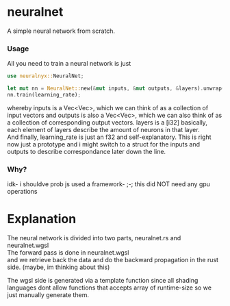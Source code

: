 # neuralnet
A simple neural network from scratch.

### Usage
All you need to train a neural network is just 
```rust
use neuralnyx::NeuralNet;

let mut nn = NeuralNet::new(&mut inputs, &mut outputs, &layers).unwrap();
nn.train(learning_rate);
```
whereby inputs is a Vec<Vec<f32>>, which we can think of as a collection of input vectors
and outputs is also a Vec<Vec<f32>>, which we can also think of as a collection of 
corresponding output vectors. layers is a [i32] basically, each element of layers describe
the amount of neurons in that layer.  
And finally, learning_rate is just an f32 and self-explanatory.
This is right now just a prototype and i might switch to a struct for the inputs and outputs 
to describe correspondance later down the line.

### Why?
idk- i shouldve prob js used a framework- ;-; this did NOT need any gpu operations

# Explanation
The neural network is divided into two parts, neuralnet.rs and neuralnet.wgsl  
The forward pass is done in neuralnet.wgsl  
and we retrieve back the data and do the backward propagation in the rust side.
(maybe, im thinking about this)

The wgsl side is generated via a template function since all shading languages dont allow
functions that accepts array of runtime-size so we just manually generate them. 

